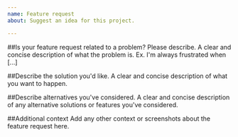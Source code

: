 ```yaml
---
name: Feature request
about: Suggest an idea for this project.

---
```


##Is your feature request related to a problem? Please describe.
A clear and concise description of what the problem is. Ex. I'm always frustrated when [...]

##Describe the solution you'd like.
A clear and concise description of what you want to happen.

##Describe alternatives you've considered.
A clear and concise description of any alternative solutions or features you've considered.

##Additional context
Add any other context or screenshots about the feature request here.

